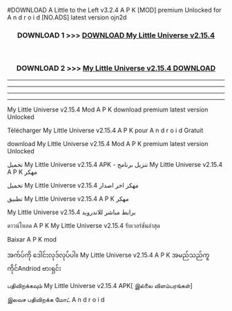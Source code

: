 #DOWNLOAD A Little to the Left v3.2.4 A P K [MOD] premium Unlocked for A n d r o i d [NO.ADS] latest version ojn2d 



<div align="center">

<h3>DOWNLOAD 1 >>> <a href="https://getmod1.web.app/?judule=Btd Battles">DOWNLOAD My Little Universe v2.15.4</a></h3><br>

<h3>DOWNLOAD 2 >>> <a href="https://getmod1.web.app/?judule=Btd Battles">My Little Universe v2.15.4 DOWNLOAD </a></h3>

</div>


----------------------------------------------------------

----------------------------------------------------------

----------------------------------------------------------

----------------------------------------------------------


My Little Universe v2.15.4 Mod A P K download premium latest version Unlocked

Télécharger My Little Universe v2.15.4 A P K pour A n d r o i d Gratuit

download My Little Universe v2.15.4 Mod A P K premium latest version Unlocked

تحميل My Little Universe v2.15.4 APK - تنزيل برنامج My Little Universe v2.15.4 A P K مهكر

تحميل My Little Universe v2.15.4 مهكر اخر اصدار

تطبيق My Little Universe v2.15.4 A P K مهكر

My Little Universe v2.15.4 برابط مباشر للاندرويد

ดาวน์โหลด A P K My Little Universe v2.15.4 รับเวอร์ชันล่าสุด

Baixar A P K mod

အက်ပ်ကို ဒေါင်းလုဒ်လုပ်ပါ။ My Little Universe v2.15.4 A P K အမည်သည်ကူကိုင်Andriod ဗားရှင်း

பதிவிறக்கவும் My Little Universe v2.15.4 APK[ இல்லை விளம்பரங்கள்] 
 
இலவச பதிவிறக்க மோட் A n d r o i d



